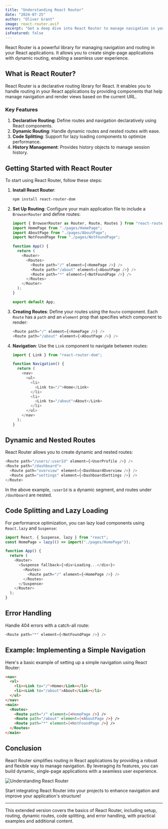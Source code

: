 ```yaml
---
title: "Understanding React Router"
date: "2024-07-25"
author: "Oliver Grant"
image: react-router.avif
excerpt: "Get a deep dive into React Router to manage navigation in your React applications."
isFeatured: false
---
```


React Router is a powerful library for managing navigation and routing in your React applications. It allows you to create single-page applications with dynamic routing, enabling a seamless user experience.

## What is React Router?

React Router is a declarative routing library for React. It enables you to handle routing in your React applications by providing components that help manage navigation and render views based on the current URL.

### Key Features

1. **Declarative Routing**: Define routes and navigation declaratively using React components.
2. **Dynamic Routing**: Handle dynamic routes and nested routes with ease.
3. **Code Splitting**: Support for lazy loading components to optimize performance.
4. **History Management**: Provides history objects to manage session history.

## Getting Started with React Router

To start using React Router, follow these steps:

1. **Install React Router**:

   ```bash
   npm install react-router-dom
   ```

2. **Set Up Routing**:
   Configure your main application file to include a `BrowserRouter` and define routes:

   ```javascript
   import { BrowserRouter as Router, Route, Routes } from "react-router-dom";
   import HomePage from "./pages/HomePage";
   import AboutPage from "./pages/AboutPage";
   import NotFoundPage from "./pages/NotFoundPage";

   function App() {
     return (
       <Router>
         <Routes>
           <Route path="/" element={<HomePage />} />
           <Route path="/about" element={<AboutPage />} />
           <Route path="*" element={<NotFoundPage />} />
         </Routes>
       </Router>
     );
   }

   export default App;
   ```

3. **Creating Routes**:
   Define your routes using the `Route` component. Each `Route` has a `path` and an `element` prop that specifies which component to render:

   ```javascript
   <Route path="/" element={<HomePage />} />
   <Route path="/about" element={<AboutPage />} />
   ```

4. **Navigation**:
   Use the `Link` component to navigate between routes:

   ```javascript
   import { Link } from "react-router-dom";

   function Navigation() {
     return (
       <nav>
         <ul>
           <li>
             <Link to="/">Home</Link>
           </li>
           <li>
             <Link to="/about">About</Link>
           </li>
         </ul>
       </nav>
     );
   }
   ```

## Dynamic and Nested Routes

React Router allows you to create dynamic and nested routes:

```javascript
<Route path="/users/:userId" element={<UserProfile />} />
<Route path="/dashboard">
  <Route path="overview" element={<DashboardOverview />} />
  <Route path="settings" element={<DashboardSettings />} />
</Route>
```

In the above example, `:userId` is a dynamic segment, and routes under `/dashboard` are nested.

## Code Splitting and Lazy Loading

For performance optimization, you can lazy load components using `React.lazy` and `Suspense`:

```javascript
import React, { Suspense, lazy } from "react";
const HomePage = lazy(() => import("./pages/HomePage"));

function App() {
  return (
    <Router>
      <Suspense fallback={<div>Loading...</div>}>
        <Routes>
          <Route path="/" element={<HomePage />} />
        </Routes>
      </Suspense>
    </Router>
  );
}
```

## Error Handling

Handle 404 errors with a catch-all route:

```javascript
<Route path="*" element={<NotFoundPage />} />
```

## Example: Implementing a Simple Navigation

Here's a basic example of setting up a simple navigation using React Router:

```html
<nav>
  <ul>
    <li><Link to="/">Home</Link></li>
    <li><Link to="/about">About</Link></li>
  </ul>
</nav>
<main>
  <Routes>
    <Route path="/" element={<HomePage />} />
    <Route path="/about" element={<AboutPage />} />
    <Route path="*" element={<NotFoundPage />} />
  </Routes>
</main>
```

## Conclusion

React Router simplifies routing in React applications by providing a robust and flexible way to manage navigation. By leveraging its features, you can build dynamic, single-page applications with a seamless user experience.

![Understanding React Router](/images/posts/understanding-react-router/react-router1.avif)

Start integrating React Router into your projects to enhance navigation and improve your application's structure!

---

This extended version covers the basics of React Router, including setup, routing, dynamic routes, code splitting, and error handling, with practical examples and additional content.
